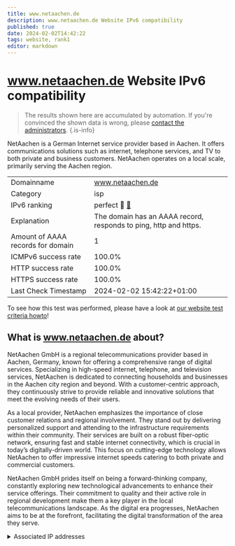 ```yaml
---
title: www.netaachen.de
description: www.netaachen.de Website IPv6 compatibility
published: true
date: 2024-02-02T14:42:22
tags: website, rank1
editor: markdown
---
```


# www.netaachen.de Website IPv6 compatibility

> The results shown here are accumulated by automation. If you're convinced the shown data is wrong, please [contact the administrators](/howto/chat). 
{.is-info}

NetAachen is a German Internet service provider based in Aachen. It offers communications solutions such as internet, telephone services, and TV to both private and business customers. NetAachen operates on a local scale, primarily serving the Aachen region.


|   |   |
| - | - |
| Domainname | www.netaachen.de
| Category | isp |
| IPv6 ranking | perfect :1st_place_medal: [🔗](/howto/ranking) |
| Explanation | The domain has an AAAA record, responds to ping, http and https. |
| Amount of AAAA records for domain | 1 |
| ICMPv6 success rate | 100.0%|
| HTTP success rate | 100.0% |
| HTTPS success rate | 100.0% |
| Last Check Timestamp | 2024-02-02 15:42:22+01:00 |

To see how this test was performed, please have a look at [our website test criteria howto](/howto/testcriteria/website)!


## What is www.netaachen.de about?
NetAachen GmbH is a regional telecommunications provider based in Aachen, Germany, known for offering a comprehensive range of digital services. Specializing in high-speed internet, telephone, and television services, NetAachen is dedicated to connecting households and businesses in the Aachen city region and beyond. With a customer-centric approach, they continuously strive to provide reliable and innovative solutions that meet the evolving needs of their users.

As a local provider, NetAachen emphasizes the importance of close customer relations and regional involvement. They stand out by delivering personalized support and attending to the infrastructure requirements within their community. Their services are built on a robust fiber-optic network, ensuring fast and stable internet connectivity, which is crucial in today’s digitally-driven world. This focus on cutting-edge technology allows NetAachen to offer impressive internet speeds catering to both private and commercial customers.

NetAachen GmbH prides itself on being a forward-thinking company, constantly exploring new technological advancements to enhance their service offerings. Their commitment to quality and their active role in regional development make them a key player in the local telecommunications landscape. As the digital era progresses, NetAachen aims to be at the forefront, facilitating the digital transformation of the area they serve.



<details>
<summary>Associated IP addresses</summary>

2001:4dd0:100:1f00:80:0:12:5

</details>
